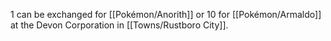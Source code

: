 1 can be exchanged for [[Pokémon/Anorith]] or 10 for [[Pokémon/Armaldo]] at the Devon Corporation in [[Towns/Rustboro City]].